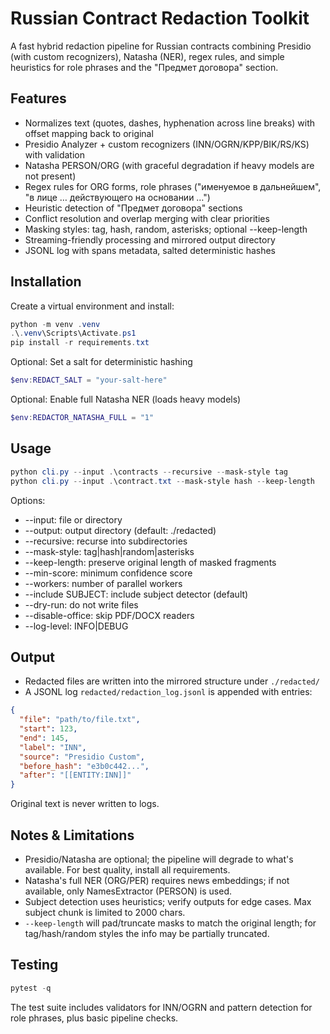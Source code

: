 # Russian Contract Redaction Toolkit

A fast hybrid redaction pipeline for Russian contracts combining Presidio (with custom recognizers), Natasha (NER), regex rules, and simple heuristics for role phrases and the "Предмет договора" section.

## Features

- Normalizes text (quotes, dashes, hyphenation across line breaks) with offset mapping back to original
- Presidio Analyzer + custom recognizers (INN/OGRN/KPP/BIK/RS/KS) with validation
- Natasha PERSON/ORG (with graceful degradation if heavy models are not present)
- Regex rules for ORG forms, role phrases ("именуемое в дальнейшем", "в лице … действующего на основании …")
- Heuristic detection of "Предмет договора" sections
- Conflict resolution and overlap merging with clear priorities
- Masking styles: tag, hash, random, asterisks; optional --keep-length
- Streaming-friendly processing and mirrored output directory
- JSONL log with spans metadata, salted deterministic hashes

## Installation

Create a virtual environment and install:

```powershell
python -m venv .venv
.\.venv\Scripts\Activate.ps1
pip install -r requirements.txt
```

Optional: Set a salt for deterministic hashing

```powershell
$env:REDACT_SALT = "your-salt-here"
```

Optional: Enable full Natasha NER (loads heavy models)

```powershell
$env:REDACTOR_NATASHA_FULL = "1"
```

## Usage

```powershell
python cli.py --input .\contracts --recursive --mask-style tag
python cli.py --input .\contract.txt --mask-style hash --keep-length
```

Options:
- --input: file or directory
- --output: output directory (default: ./redacted)
- --recursive: recurse into subdirectories
- --mask-style: tag|hash|random|asterisks
- --keep-length: preserve original length of masked fragments
- --min-score: minimum confidence score
- --workers: number of parallel workers
- --include SUBJECT: include subject detector (default)
- --dry-run: do not write files
- --disable-office: skip PDF/DOCX readers
- --log-level: INFO|DEBUG

## Output

- Redacted files are written into the mirrored structure under `./redacted/`
- A JSONL log `redacted/redaction_log.jsonl` is appended with entries:

```json
{
  "file": "path/to/file.txt",
  "start": 123,
  "end": 145,
  "label": "INN",
  "source": "Presidio Custom",
  "before_hash": "e3b0c442...",
  "after": "[[ENTITY:INN]]"
}
```

Original text is never written to logs.

## Notes & Limitations

- Presidio/Natasha are optional; the pipeline will degrade to what's available. For best quality, install all requirements.
- Natasha's full NER (ORG/PER) requires news embeddings; if not available, only NamesExtractor (PERSON) is used.
- Subject detection uses heuristics; verify outputs for edge cases. Max subject chunk is limited to 2000 chars.
- `--keep-length` will pad/truncate masks to match the original length; for tag/hash/random styles the info may be partially truncated.

## Testing

```powershell
pytest -q
```

The test suite includes validators for INN/OGRN and pattern detection for role phrases, plus basic pipeline checks.
